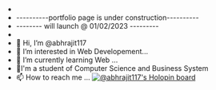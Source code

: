 - 
- ----------portfolio page is under construction----------
- --------        will   launch   @ 01/02/2023  ---------
- 
- 👋 Hi, I’m @abhrajit117
- 👀 I’m interested in Web Developement...
- 🌱 I’m currently learning Web ...
- 💞️I'm a student of Computer Science and Business System
- 📫 How to reach me ...
[![@abhrajit117's Holopin board](https://holopin.me/abhrajit117)](https://holopin.io/@abhrajit117)
<!---
abhrajit117/abhrajit117 is a ✨ special ✨ repository because its `README.md` (this file) appears on your GitHub profile.
You can click the Preview link to take a look at your changes.
--->
